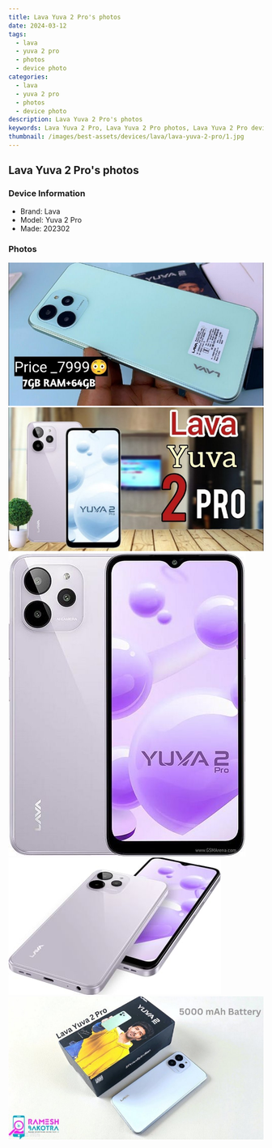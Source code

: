 ```yaml
---
title: Lava Yuva 2 Pro's photos
date: 2024-03-12
tags: 
  - lava
  - yuva 2 pro
  - photos
  - device photo
categories: 
  - lava
  - yuva 2 pro
  - photos
  - device photo
description: Lava Yuva 2 Pro's photos
keywords: Lava Yuva 2 Pro, Lava Yuva 2 Pro photos, Lava Yuva 2 Pro device photo
thumbnail: /images/best-assets/devices/lava/lava-yuva-2-pro/1.jpg
---
```


## Lava Yuva 2 Pro's photos

### Device Information

- Brand: Lava
- Model: Yuva 2 Pro
- Made: 202302

### Photos

![/images/best-assets/devices/lava/lava-yuva-2-pro/1.jpg](/images/best-assets/devices/lava/lava-yuva-2-pro/1.jpg)
![/images/best-assets/devices/lava/lava-yuva-2-pro/2.jpg](/images/best-assets/devices/lava/lava-yuva-2-pro/2.jpg)
![/images/best-assets/devices/lava/lava-yuva-2-pro/3.jpg](/images/best-assets/devices/lava/lava-yuva-2-pro/3.jpg)
![/images/best-assets/devices/lava/lava-yuva-2-pro/4.jpg](/images/best-assets/devices/lava/lava-yuva-2-pro/4.jpg)
![/images/best-assets/devices/lava/lava-yuva-2-pro/5.jpg](/images/best-assets/devices/lava/lava-yuva-2-pro/5.jpg)
